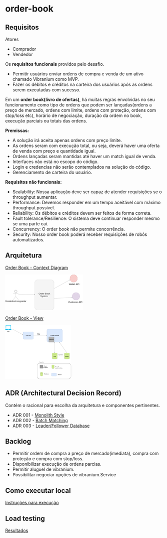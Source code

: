 # order-book

## Requisitos

Atores
* Comprador
* Vendedor

Os **requisitos funcionais** providos pelo desafio.
* Permitir usuários enviar ordens de compra e venda de um ativo chamado Vibranium como MVP.
* Fazer os débitos e créditos na carteira dos usuários após as ordens serem executadas com sucesso.

Em um **order book(livro de ofertas)**, há muitas regras envolvidas no seu funcionamento como tipo de ordens que podem ser lançadas(ordens a preço de mercado, ordens com limite, ordens com proteção, ordens com stop/loss etc), horário de negociação, duração da ordem no book, execução parciais ou totais das ordens.

**Premissas:**
* A solução irá aceita apenas ordens com preço limite.
* As ordens seram com execução total, ou seja, deverá haver uma oferta de venda com preço e quantidade igual.
* Ordens lançadas seram mantidas até haver um match igual de venda.
* Interfaces não está no escopo do código.
* Login e credencias não serão contemplados na solução do código.
* Gerenciamento de carteira do usuário.

**Requisitos não funcionais:**
* Scalability: Nossa aplicação deve ser capaz de atender requisições se o throughput aumentar.
* Performance: Devemos responder em um tempo aceitável com máximo throughput possível.
* Reliability: Os débitos e créditos devem ser feitos de forma correta.
* Fault tolerance/Resilience: O sistema deve continuar responder mesmo se uma parte cai.
* Concurrency: O order book não permite concorrência.
* Security: Nosso order book poderá receber requisições de robôs automatizados.

## Arquitetura

[Order Book - Context Diagram](docs/order-book-context-diagram.md)

![](docs/images/order-book-context%20diagram15.png)

[Order Book - View](docs/order-book-view.md)

![](docs/images/architecture_15.png)


## ADR (Architectural Decision Record)
Contém o racional para escolha da arquitetura e componentes pertinentes.

* ADR 001 - [Monolith Style](https://github.com/monteirocicero/order-book/blob/main/ADRs/ADR001-monolith-architecture.md)
* ADR 002 - [Batch Matching](https://github.com/monteirocicero/order-book/blob/main/ADRs/ADR001-monolith-architecture.md)
* ADR 003 - [Leader/Follower Database](https://github.com/monteirocicero/order-book/blob/main/ADRs/ADR001-monolith-architecture.md)


## Backlog
* Permitir ordem de compra a preço de mercado(imediata), compra com proteção e compra com stop/loss.
* Disponibilizar execução de ordens parcias.
* Permitir aluguel de vibranium.
* Possibilitar negociar opções de vibranium.Service


## Como executar local
[Instruções para execução](docs/how-to-run-the-application.md)

## Load testing
[Resultados](docs/load-testing.md)
